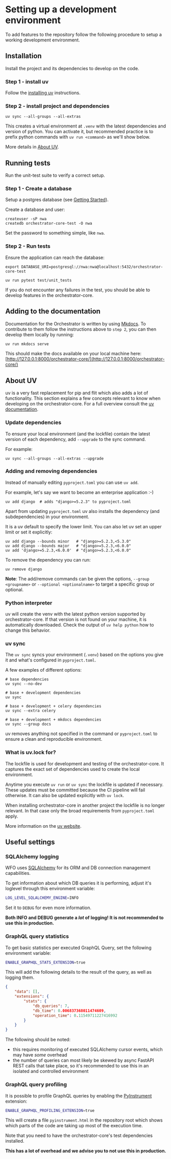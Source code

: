 # Setting up a development environment

To add features to the repository follow the following procedure to setup a working development environment.

## Installation

Install the project and its dependencies to develop on the code.

### Step 1 - install uv

Follow the [installing uv](https://docs.astral.sh/uv/getting-started/installation/) instructions.

### Step 2 - install project and dependencies

```
uv sync --all-groups --all-extras
```

This creates a virtual environment at `.venv` with the latest dependencies and version of python.
You can activate it, but recommended practice is to prefix python commands with `uv run <command>` as we'll show below.

More details in [About UV](#about-uv).

## Running tests

Run the unit-test suite to verify a correct setup.

### Step 1 - Create a database

Setup a postgres database (see [Getting Started](../getting-started/base.md#step-2---setup-the-database)).

Create a database and user:

``` shell
createuser -sP nwa
createdb orchestrator-core-test -O nwa
```

Set the password to something simple, like `nwa`.

### Step 2 - Run tests

Ensure the application can reach the database:
```
export DATABASE_URI=postgresql://nwa:nwa@localhost:5432/orchestrator-core-test
```

``` shell
uv run pytest test/unit_tests
```

If you do not encounter any failures in the test, you should be able to develop features in the orchestrator-core.


## Adding to the documentation

Documentation for the Orchestrator is written by using [Mkdocs](https://www.mkdocs.org/).
To contribute to them follow the instructions above to `step 2`, you can then develop them locally by running:

```bash
uv run mkdocs serve
```

This should make the docs available on your local machine here: [http://127.0.0.1:8000/orchestrator-core/](http://127.0.0.1:8000/orchestrator-core/)

## About UV

uv is a very fast replacement for pip and flit which also adds a lot of functionality.
This section explains a few concepts relevant to know when developing on the orchestrator-core.
For a full overview consult the [uv documentation](https://docs.astral.sh/uv/).

### Update dependencies

To ensure your local environment (and the lockfile) contain the latest version of each dependency, add `--upgrade` to the sync command.

For example:
```
uv sync --all-groups --all-extras --upgrade
```

### Adding and removing dependencies

Instead of manually editing `pyproject.toml` you can use `uv add`.

For example, let's say we want to become an enterprise application :-)

```
uv add django  # adds "django>=5.2.3" to pyproject.toml
```

Apart from updating `pyproject.toml` uv also installs the dependency (and subdependencies) in your environment.

It is a uv default to specify the lower limit.
You can also let uv set an upper limit or set it explicitly:

```
uv add django --bounds minor   # "django>=5.2.3,<5.3.0"
uv add django --bounds major   # "django>=5.2.3,<6.0.0"
uv add 'django>=5.2.3,<6.0.0'  # "django>=5.2.3,<6.0.0"
```

To remove the dependency you can run:

```
uv remove django
```

**Note**: The add/remove commands can be given the options, `--group <groupname>` or `--optional <optionalname>` to target a specific group or optional.


### Python interpreter

uv will create the venv with the latest python version supported by orchestrator-core.
If that version is not found on your machine, it is automatically downloaded.
Check the output of `uv help python` how to change this behavior.

### uv sync

The `uv sync` syncs your environment (`.venv`) based on the options you give it and what's configured in `pyproject.toml`.

A few examples of different options:

```
# base dependencies
uv sync --no-dev

# base + development dependencies
uv sync

# base + development + celery dependencies
uv sync --extra celery

# base + development + mkdocs dependencies
uv sync --group docs
```

uv removes anything not specified in the command or `pyproject.toml` to ensure a clean and reproducible environment.

### What is uv.lock for?

The lockfile is used for development and testing of the orchestrator-core.
It captures the exact set of dependencies used to create the local environment.

Anytime you execute `uv run` or `uv sync` the lockfile is updated if necessary.
These updates must be committed because the CI pipeline will fail otherwise.
It can also be updated explicitly with `uv lock`.

When installing orchestrator-core in another project the lockfile is no longer relevant.
In that case only the broad requirements from `pyproject.toml` apply.

More information on the [uv website](https://docs.astral.sh/uv/concepts/projects/layout/#the-lockfile).

## Useful settings

### SQLAlchemy logging

WFO uses [SQLAlchemy](https://www.sqlalchemy.org/) for its ORM and DB connection management capabilities.

To get information about which DB queries it is performing, adjust it's loglevel through this environment variable:

```bash
LOG_LEVEL_SQLALCHEMY_ENGINE=INFO
```

Set it to `DEBUG` for even more information.

**Both INFO and DEBUG generate a *lot* of logging! It is not recommended to use this in production.**

### GraphQL query statistics

To get basic statistics per executed GraphQL Query, set the following environment variable:

```bash
ENABLE_GRAPHQL_STATS_EXTENSION=true
```

This will add the following details to the result of the query, as well as logging them.

```json
{
    "data": [],
    "extensions": {
        "stats": {
            "db_queries": 7,
            "db_time": 0.006837368011474609,
            "operation_time": 0.11549711227416992
        }
    }
}
```

The following should be noted:
* this requires monitoring of executed SQLAlchemy cursor events, which may have *some* overhead
* the number of queries can most likely be skewed by async FastAPI REST calls that take place, so it's recommended to use this in an isolated and controlled environment


### GraphQL query profiling

It is possible to profile GraphQL queries by enabling the [PyInstrument](https://github.com/joerick/pyinstrument) extension:

```bash
ENABLE_GRAPHQL_PROFILING_EXTENSION=true
```

This will create a file `pyinstrument.html` in the repository root which shows which parts of the code are taking up most of the execution time.

Note that you need to have the orchestrator-core's test dependencies installed.

**This has a lot of overhead and we advise you to not use this in production.**
